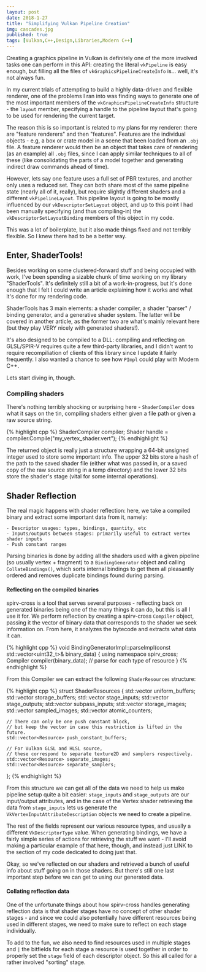 ```yaml
---
layout: post
date: 2018-1-27
title: "Simplifying Vulkan Pipeline Creation"
img: cascades.jpg
published: true
tags: [Vulkan,C++,Design,Libraries,Modern C++]
---
```


Creating a graphics pipeline in Vulkan is definitely one of the more involved tasks
one can perform in this API: creating the literal `vkPipeline` is easy enough, but filling 
all the files of `vkGraphicsPipelineCreateInfo` is... well, it's not always fun.

In my current trials of attempting to build a highly data-driven and flexible renderer, one
of the problems I ran into was finding ways to generate one of the most important members of
the `vkGraphicsPipelineCreateInfo` structure - the `layout` member, specifying a handle to the
pipeline layout that's going to be used for rendering the current target.

The reason this is so important is related to my plans for my renderer: there are "feature renderers"
and then "features". Features are the individual objects - e.g, a box or crate model in a scene
that been loaded from an `.obj` file. A feature renderer would then be an object that takes care 
of rendering (as an example) all `.obj` files, since I can apply similar techniques to all of these
(like consolidating the parts of a model together and generating indirect draw commands ahead of time).

However, lets say one feature uses a full set of PBR textures, and another only uses a reduced set. They 
can both share most of the same pipeline state (nearly all of it, really), but require slightly
different shaders and a different `vkPipelineLayout`. This pipeline layout is going to be mostly
influenced by our `vkDescriptorSetLayout` object, and up to this point I had been manually specifying
(and thus compiling-in) the `vkDescriptorSetLayoutBinding` members of this object in my code. 

This was a lot of boilerplate, but it also made things fixed and not terribly flexible. So I knew
there had to be a better way.

## Enter, ShaderTools!

Besides working on some clustered-forward stuff and being occupied with work, I've been spending
a sizable chunk of time working on my library "ShaderTools". It's definitely still a bit of a 
work-in-progress, but it's done enough that I felt I could write an article explaining how it works
and what it's done for my rendering code. 

ShaderTools has 3 main elements: a shader compiler, a shader "parser" / binding generator, and a 
generative shader system. The latter will be covered in another article, as the former two are
what's mainly relevant here (but they play VERY nicely with generated shaders!). 

It's also designed to be compiled to a DLL: compiling and reflecting on GLSL/SPIR-V requires
quite a few third-party libraries, and I didn't want to require recompiliation of clients of 
this library since I update it fairly frequently. I also wanted a chance to see how `PImpl` could
play with Modern C++. 

Lets start diving in, though.

### Compiling shaders

There's nothing terribly shocking or surprising here - `ShaderCompiler` does what it says on the tin,
compiling shaders either given a file path or given a raw source string.

{% highlight cpp %}
ShaderCompiler compiler;
Shader handle = compiler.Compile("my_vertex_shader.vert");
{% endhighlight %}

The returned object is really just a structure wrapping a 64-bit unsigned integer used to store some
important info. The upper 32 bits store a hash of the path to the saved shader file (either what was 
passed in, or a saved copy of the raw source string in a temp directory) and the lower 32 bits store
the shader's stage (vital for some internal operations).

## Shader Reflection

The real magic happens with shader reflection: here, we take a compiled binary and extract some important
data from it, namely:

    - Descriptor usages: types, bindings, quantity, etc
    - Inputs/outputs between stages: primarily useful to extract vertex shader inputs
    - Push constant ranges

Parsing binaries is done by adding all the shaders used with a given pipeline (so usually vertex + fragment)
to a `BindingGenerator` object and calling `CollateBindings()`, which sorts internal bindings to get them all
pleasantly ordered and removes duplicate bindings found during parsing.

#### Reflecting on the compiled binaries

spirv-cross is a tool that serves several purposes - reflecting back on generated binaries being
one of the many things it can do, but this is all I use it for. We perform reflection by creating a 
spirv-cross `Compiler` object, passing it the vector of binary data that corresponds to the shader we
seek information on. From here, it analyzes the bytecode and extracts what data it can.

{% highlight cpp %}
void BindingGeneratorImpl::parseImpl(const std::vector<uint32_t>& binary_data) {
        using namespace spirv_cross;
        Compiler compiler(binary_data);
        // parse for each type of resource
}
{% endhighlight %}

From this Compiler we can extract the following `ShaderResources` structure:

{% highlight cpp %}
struct ShaderResources {
	std::vector<Resource> uniform_buffers;
	std::vector<Resource> storage_buffers;
	std::vector<Resource> stage_inputs;
	std::vector<Resource> stage_outputs;
	std::vector<Resource> subpass_inputs;
	std::vector<Resource> storage_images;
	std::vector<Resource> sampled_images;
	std::vector<Resource> atomic_counters;

	// There can only be one push constant block,
	// but keep the vector in case this restriction is lifted in the future.
	std::vector<Resource> push_constant_buffers;

	// For Vulkan GLSL and HLSL source,
	// these correspond to separate texture2D and samplers respectively.
	std::vector<Resource> separate_images;
	std::vector<Resource> separate_samplers;
};
{% endhighlight %}

From this structure we can get all of the data we need to help us make pipeline setup quite a bit easier:
`stage_inputs` and `stage_outputs` are our input/output attributes, and in the case of the Vertex shader
retrieving the data from `stage_inputs` lets us generate the `VkVertexInputAttributeDescription` objects
we need to create a pipeline.

The rest of the fields represent our various resource types, and usually a different `VkDescriptorType` value.
When generating bindings, we have a fairly simple series of actions for retrieving the stuff we want - I'll 
avoid making a particular example of that here, though, and instead just LINK to the section of my code dedicated to 
doing just that.

Okay, so we've reflected on our shaders and retrieved a bunch of useful info about stuff going on in those shaders.
But there's still one last important step before we can get to using our generated data.

#### Collating reflection data

One of the unfortunate things about how spirv-cross handles generating reflection data is that shader stages have no
concept of other shader stages - and since we could also potentially have different resources being used in different
stages, we need to make sure to reflect on each stage individually.

To add to the fun, we also need to find resources used in multiple stages and `|` the bitfields for each stage a resource
is used together in order to properly set the `stage` field of each descriptor object. So this all called for a rather 
involved "sorting" stage.
